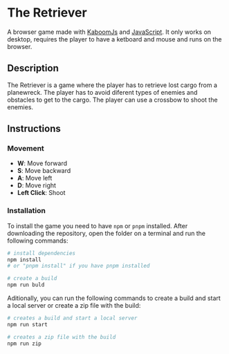 # The Retriever

A browser game made with [KaboomJs](https://kaboomjs.com/) and [JavaScript](https://www.javascript.com/). It only works on desktop, requires the player to have a ketboard and mouse and runs on the browser.

## Description

The Retriever is a game where the player has to retrieve lost cargo from a planewreck. The player has to avoid diferent types of enemies and obstacles to get to the cargo. The player can use a crossbow to shoot the enemies.

## Instructions

### Movement

- **W**: Move forward
- **S**: Move backward
- **A**: Move left
- **D**: Move right
- **Left Click**: Shoot

### Installation

To install the game you need to have `npm` or `pnpm` installed. After downloading the repository, open the folder on a terminal and run the following commands:

```bash
# install dependencies
npm install
# or "pnpm install" if you have pnpm installed

# create a build
npm run buld
```

Aditionally, you can run the following commands to create a build and start a local server or create a zip file with the build:

```bash
# creates a build and start a local server
npm run start

# creates a zip file with the build
npm run zip
```

